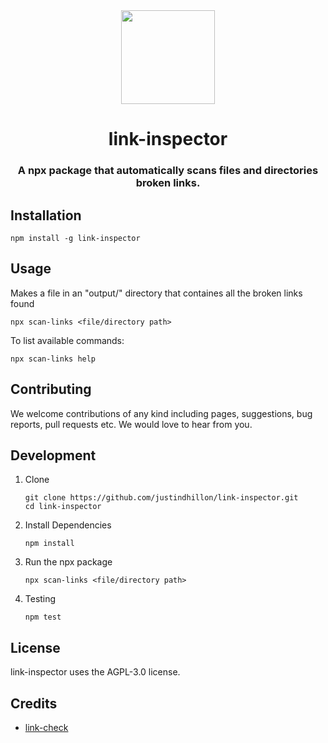 <div align="center">
<img height="150px" src="https://github.com/justindhillon/link-inspector/assets/145078271/95108cfc-5979-4fb9-840f-a02ad60e0a67">
<h1>link-inspector</h1>
<h3>A npx package that automatically scans files and directories broken links.</h3>
</div>

## Installation

   ```
   npm install -g link-inspector
   ```

## Usage

Makes a file in an "output/" directory that containes all the broken links found

    
    npx scan-links <file/directory path>
    

To list available commands:

    npx scan-links help

## Contributing
We welcome contributions of any kind including pages, suggestions, bug reports, pull requests etc. We would love to hear from you.

## Development
1. Clone

   ```
   git clone https://github.com/justindhillon/link-inspector.git
   cd link-inspector
   ```

2. Install Dependencies

   ```
   npm install
   ```

3. Run the npx package
   
   ```
   npx scan-links <file/directory path>
   ```

4. Testing
   
    ```
    npm test
    ```

## License
link-inspector uses the AGPL-3.0 license.

## Credits
- [link-check](https://www.npmjs.com/package/link-check)
